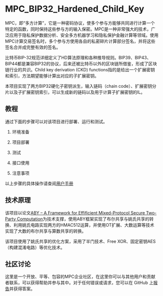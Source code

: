 # MPC_BIP32_Hardened_Child_Key

MPC，即“多方计算”，它是一种密码协议，使多个参与方能够共同进行计算一个特定的函数，同时保持这些参与方的输入保密。MPC是一种非常强大的技术，广泛应用于隐私保护数据分析、安全多方机器学习和隐私保护金融计算等领域。使用MPC计算交易签名时，多个参与方使用各自的私密碎片计算部分签名，并将这些签名合并成完整有效的签名。

比特币BIP-32规范详细定义了HD算法原理和各种推导规则。BIP39、BIP43、BIP44都是兼容BIP32的协议，后来还被比特币以外的区块链所借鉴，形成了区块链行业的共识。Child key derivation (CKD) functions指的是给出一个扩展密钥和索引，方法期望能够计算出对应的子扩展密钥。

本项目实现了两方BIP32硬化子密钥派生，输入链码（chain code）、扩展密钥分片以及子扩展密钥索引，可以生成新的链码以及用于计算子扩展密钥的IL。

## 教程

通过下面的步骤可以对该项目进行部署、运行和测试。

1. 环境准备

2. 项目部署

3. 测试

5. 接口使用

6. 注意事项

以上步骤的具体操作请查阅[用户手册]()

## 技术原理

该项目以论文[ABY – A Framework for Effificient Mixed-Protocol Secure Two-Party Computation]()为技术支撑，使用ABY框架实现了布尔共享与姚氏共享的转换、利用姚氏电路实现两方的HMAC512运算，并使用OT扩展、大数运算等技术实现了大数的布尔共享与算数共享的转换。

该项目使用了姚氏共享的优化方案，采用了半门技术、Free XOR、固定密钥AES（构建混淆电路）等优化技术。

## 社区讨论

这里是一个开放、平等、包容的MPC企业社区，在这里你可以与其他用户和贡献者联系，可以获得帮助并参与其中。对于任何错误或请求，您可以在 GitHub 上[报告](https://github.com/antalpha-com/MPC_BIP32_Hardened_Child_Key/issues)并获得答案。







